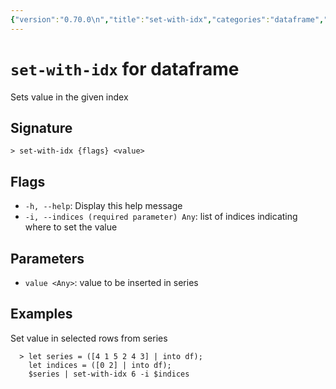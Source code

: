 ```yaml
---
{"version":"0.70.0\n","title":"set-with-idx","categories":"dataframe","usage":"Sets value in the given index\n"}
---
```

<!-- THIS FILE IS GENERATED BY update_book_commands.cjs USING NUSHELL'S HELP COMMANDS.
REFRAIN FROM EDITING IT MANUALLY.-->
# <code>set-with-idx</code> for dataframe

<div class='command-title'>Sets value in the given index</div>

## Signature

```> set-with-idx {flags} <value>```

## Flags

 * ```-h, --help```: Display this help message
 * ```-i, --indices (required parameter) Any```: list of indices indicating where to set the value
## Parameters

 * ```value <Any>```: value to be inserted in series
## Examples

  Set value in selected rows from series
```shell
  > let series = ([4 1 5 2 4 3] | into df);
    let indices = ([0 2] | into df);
    $series | set-with-idx 6 -i $indices
```


